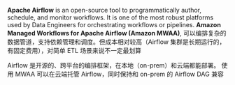**Apache Airflow** is an open-source tool to programmatically author, schedule, and monitor workflows. It is one of the most robust platforms used by Data Engineers for orchestrating workflows or pipelines.
**Amazon Managed Workflows for Apache Airflow (Amazon MWAA)**,
可以编排复杂的数据管道，支持依赖管理和调度。但成本相对较高（Airflow 集群是长期运行的，有固定费用），对简单 ETL 场景来说不一定最划算

Airflow 是开源的、跨平台的编排框架，在本地（on-prem）和云端都能部署。
使用 MWAA 可以在云端托管 Airflow，同时保持和 on-prem 的 Airflow DAG 兼容